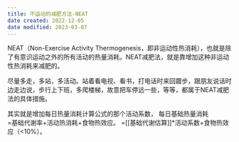```yaml
---
title: 不运动的减肥方法-NEAT
date created: 2022-12-05
date modified: 2023-03-07
---
```


NEAT（Non-Exercise Activity Thermogenesis，即非运动性热消耗），也就是除了有意识运动之外的所有活动的热量消耗。NEAT减肥法，就是靠增加这种非运动性热消耗来减肥的。

尽量多走，多站，多活动。站着看电视、看书，打电话时来回踱步，跟朋友说话时边走边说，步行上下班，多爬楼梯，故意把车停远一些，等等，都属于NEAT减肥法的具体措施。

其实就是增加每日热量消耗计算公式的那个活动系数，
每日基础热量消耗  
=基础代谢率+活动热消耗+食物热效应。
=[[基础代谢估算]]\*活动系数+食物热效应（<10%）。
